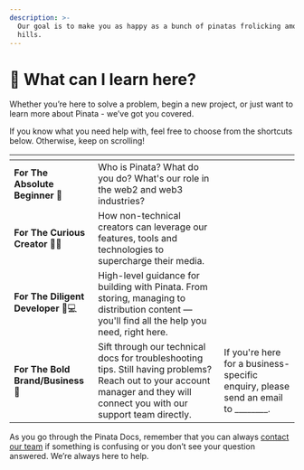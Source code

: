 ```yaml
---
description: >-
  Our goal is to make you as happy as a bunch of pinatas frolicking amongst the
  hills.
---
```


# 🤔 What can I learn here?

Whether you’re here to solve a problem, begin a new project, or just want to learn more about Pinata - we’ve got you covered.

If you know what you need help with, feel free to choose from the shortcuts below. Otherwise, keep on scrolling!

<table data-card-size="large" data-view="cards"><thead><tr><th></th><th></th><th></th></tr></thead><tbody><tr><td><strong>For The Absolute Beginner</strong> <span data-gb-custom-inline data-tag="emoji" data-code="1f423">🐣</span></td><td>Who is Pinata? What do you do? What's our role in the web2 and web3 industries?</td><td></td></tr><tr><td><strong>For The Curious Creator</strong> <span data-gb-custom-inline data-tag="emoji" data-code="1f9d1-1f3a8">🧑🎨</span></td><td>How non-technical creators can leverage our features, tools and technologies to supercharge their media.</td><td></td></tr><tr><td><strong>For The Diligent Developer</strong> <span data-gb-custom-inline data-tag="emoji" data-code="1f469-1f4bb">👩💻</span></td><td>High-level guidance for building with Pinata. From storing, managing to distribution content — you'll find all the help you need, right here.</td><td></td></tr><tr><td><strong>For The Bold Brand/Business</strong> <span data-gb-custom-inline data-tag="emoji" data-code="1f4bc">💼</span></td><td>Sift through our technical docs for troubleshooting tips. Still having problems? Reach out to your account manager and they will connect you with our support team directly.</td><td>If you're here for a business-specific enquiry, please send an email to ________.</td></tr></tbody></table>

As you go through the Pinata Docs, remember that you can always [contact our team](https://www.pinata.cloud/contact-us) if something is confusing or you don’t see your question answered. We’re always here to help.
